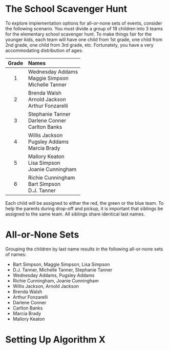 # The School Scavenger Hunt

To explore implementation options for all-or-none sets of events, consider the following scenario. You must divide a group of 18 children into 3 teams for the elementary school scavenger hunt. To make things fair for the younger kids, each team will have one child from 1st grade, one child from 2nd grade, one child from 3rd grade, etc. Fortunately, you have a very accommodating distribution of ages:

| Grade | Names |
|:-----:|:--------|
|1|Wednesday Addams<br>Maggie Simpson<br>Michelle Tanner|
|2|Brenda Walsh<br>Arnold Jackson<br>Arthur Fonzarelli|
|3|Stephanie Tanner<br>Darlene Conner<br>Carlton Banks|
|4|Willis Jackson<br>Pugsley Addams<br>Marcia Brady|
|5|Mallory Keaton<br>Lisa Simpson<br>Joanie Cunningham|
|6|Richie Cunningham<br>Bart Simpson<br>D.J. Tanner|

Each child will be assigned to either the red, the green or the blue team. To help the parents during drop-off and pickup, it is important that siblings be assigned to the same team. All siblings share identical last names.

# All-or-None Sets

Grouping the children by last name results in the following all-or-none sets of names:

* Bart Simpson, Maggie Simpson, Lisa Simpson
* D.J. Tanner, Michelle Tanner, Stephanie Tanner
* Wednesday Addams, Pugsley Addams
* Richie Cunningham, Joanie Cunningham
* Willis Jackson, Arnold Jackson
* Brenda Walsh
* Arthur Fonzarelli
* Darlene Conner
* Carlton Banks
* Marcia Brady
* Mallory Keaton

# Setting Up Algorithm X

